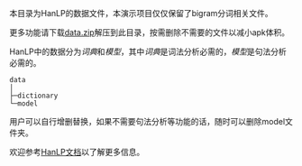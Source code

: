 本目录为HanLP的数据文件，本演示项目仅仅保留了bigram分词相关文件。

更多功能请下载[data.zip](http://nlp.hankcs.com/download.php?file=data)解压到此目录，按需删除不需要的文件以减小apk体积。

HanLP中的数据分为*词典*和*模型*，其中*词典*是词法分析必需的，*模型*是句法分析必需的。

    data
    │
    ├─dictionary
    └─model

用户可以自行增删替换，如果不需要句法分析等功能的话，随时可以删除model文件夹。

欢迎参考[HanLP文档](https://github.com/hankcs/HanLP)以了解更多信息。